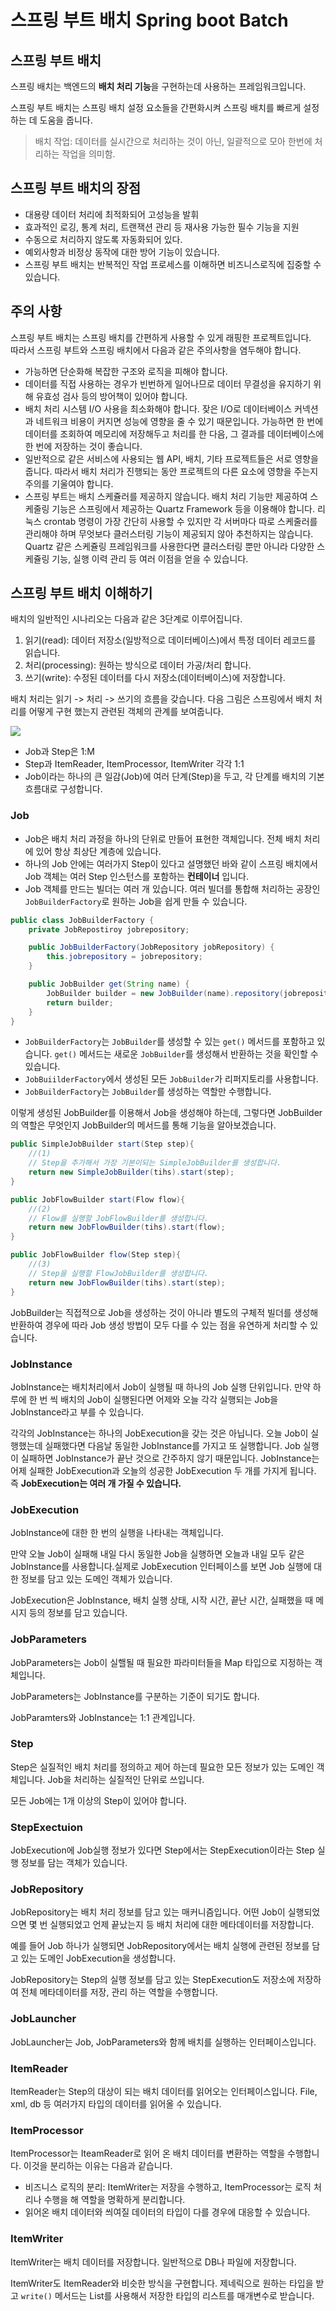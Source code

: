 # 스프링 부트 배치 Spring boot Batch

## 스프링 부트 배치
스프링 배치는 백엔드의 **배치 처리 기능**을 구현하는데 사용하는 프레임워크입니다.
  
스프링 부트 배치는 스프링 배치 설정 요소들을 간편화시켜 스프링 배치를 빠르게 설정하는 데 도움을 줍니다.

> 배치 작업: 데이터를 실시간으로 처리하는 것이 아닌, 일괄적으로 모아 한번에 처리하는 작업을 의미함.

## 스프링 부트 배치의 장점
- 대용량 데이터 처리에 최적화되어 고성능을 발휘
- 효과적인 로깅, 통계 처리, 트랜잭션 관리 등 재사용 가능한 필수 기능을 지원
- 수동으로 처리하지 않도록 자동화되어 있다.
- 예외사항과 비정상 동작에 대한 방어 기능이 있습니다.
- 스프링 부트 배치는 반복적인 작업 프로세스를 이해하면 비즈니스로직에 집중할 수 있습니다.

## 주의 사항
스프링 부트 배치는 스프링 배치를 간편하게 사용할 수 있게 래핑한 프로젝트입니다.  
따라서 스프링 부트와 스프링 배치에서 다음과 같은 주의사항을 염두해야 합니다.

- 가능하면 단순화해 복잡한 구조와 로직을 피해야 합니다.
- 데이터를 직접 사용하는 경우가 빈번하게 일어나므로 데이터 무결성을 유지하기 위해 유효성 검사 등의 방어책이 있어야 합니다.
- 배치 처리 시스템 I/O 사용을 최소화해야 합니다. 잦은 I/O로 데이터베이스 커넥션과 네트워크 비용이 커지면 성능에 영향을 줄 수 있기 때문입니다. 가능하면 한 번에 데이터를 조회하여 메모리에 저장해두고 처리를 한 다음, 그 결과를 데이터베이스에 한 번에 저장하는 것이 좋습니다.
- 일반적으로 같은 서비스에 사용되는 웹 API, 배치, 기타 프로젝트들은 서로 영향을 줍니다. 따라서 배치 처리가 진행되는 동안 프로젝트의 다른 요소에 영향을 주는지 주의를 기울여야 합니다.
- 스프링 부트는 배치 스케쥴러를 제공하지 않습니다. 배치 처리 기능만 제공하여 스케줄링 기능은 스프링에서 제공하는 Quartz Framework 등을 이용해야 합니다. 리눅스 crontab 명령이 가장 간단히 사용할 수 있지만 각 서버마다 따로 스케줄러를 관리해야 하며 무엇보다 클러스터링 기능이 제공되지 않아 추천하지는 않습니다. Quartz 같은 스케쥴링 프레임워크를 사용한다면 클러스터링 뿐만 아니라 다양한 스케쥴링 기능, 실행 이력 관리 등 여러 이점을 얻을 수 있습니다.

## 스프링 부트 배치 이해하기
배치의 일반적인 시나리오는 다음과 같은 3단계로 이루어집니다.
1. 읽기(read): 데이터 저장소(일방적으로 데이터베이스)에서 특정 데이터 레코드를 읽습니다.
2. 처리(processing): 원하는 방식으로 데이터 가공/처리 합니다.
3. 쓰기(write): 수정된 데이터를 다시 저장소(데이터베이스)에 저장합니다.

배치 처리는 읽기 -> 처리 -> 쓰기의 흐름을 갖습니다. 다음 그림은 스프링에서 배치 처리를 어떻게 구현 했는지 관련된 객체의 관계를 보여줍니다.

![](/Back-End/Spring/image/batch_relation.png)

- Job과 Step은 1:M
- Step과 ItemReader, ItemProcessor, ItemWriter 각각 1:1
- Job이라는 하나의 큰 일감(Job)에 여러 단계(Step)을 두고, 각 단계를 배치의 기본 흐름대로 구성합니다.

### Job
- Job은 배치 처리 과정을 하나의 단위로 만들어 표현한 객체입니다. 전체 배치 처리에 있어 항상 최상단 계층에 있습니다.
- 하나의 Job 안에는 여러가지 Step이 있다고 설명했던 바와 같이 스프링 배치에서 Job 객체는 여러 Step 인스턴스를 포함하는 **컨테이너** 입니다.
- Job 객체를 만드는 빌더는 여러 개 있습니다. 여러 빌더를 통합해 처리하는 공장인 `JobBuilderFactory`로 원하는 Job을 쉽게 만들 수 있습니다.

```java
public class JobBuilderFactory {
    private JobRepostiroy jobrepository;

    public JobBuilderFactory(JobRepository jobRepository) {
        this.jobrepository = jobrepository;
    }

    public JobBuilder get(String name) {
        JobBuilder builder = new JobBuilder(name).repository(jobrepository);
        return builder;
    }
}
```

- `JobBuilderFactory`는 `JobBuilder`를 생성할 수 있는 `get()` 메서드를 포함하고 있습니다. `get()` 메서드는 새로운 `JobBuilder`를 생성해서 반환하는 것을 확인할 수 있습니다.
- `JobBuiilderFactory`에서 생성된 모든 `JobBuilder`가 리퍼지토리를 사용합니다.
- `JobBuilderFactory`는 `JobBuilder`를 생성하는 역할만 수행합니다.

이렇게 생성된 JobBuilder를 이용해서 Job을 생성해야 하는데, 그렇다면 JobBuilder의 역할은 무엇인지 JobBuilder의 메서드를 통해 기능을 알아보겠습니다.

```java
public SimpleJobBuilder start(Step step){
    //(1)
    // Step을 추가해서 가장 기본이되는 SimpleJobBuilder를 생성합니다.
    return new SimpleJobBuilder(tihs).start(step);
}

public JobFlowBuilder start(Flow flow){
    //(2)
    // Flow를 실행할 JobFlowBuilder를 생성합니다.
    return new JobFlowBuilder(tihs).start(flow);
}

public JobFlowBuilder flow(Step step){
    //(3)
    // Step을 실행할 FlowJobBuilder를 생성합니다.
    return new JobFlowBuilder(tihs).start(step);
}
```

JobBuilder는 직접적으로 Job을 생성하는 것이 아니라 별도의 구체적 빌더를 생성해 반환하여 경우에 따라 Job 생성 방법이 모두 다를 수 있는 점을 유연하게 처리할 수 있습니다.

### JobInstance
JobInstance는 배치처리에서 Job이 실행될 때 하나의 Job 실행 단위입니다. 만약 하루에 한 번 씩 배치의 Job이 실행된다면 어제와 오늘 각각 실행되는 Job을 JobInstance라고 부를 수 있습니다.
  
각각의 JobInstance는 하나의 JobExecution을 갖는 것은 아닙니다. 오늘 Job이 실행했는데 실패했다면 다음날 동일한 JobInstance를 가지고 또 실행합니다. Job 실행이 실패하면 JobInstance가 끝난 것으로 간주하지 않기 때문입니다. JobInstance는 어제 실패한 JobExecution과 오늘의 성공한 JobExecution 두 개를 가지게 됩니다. 즉 **JobExecution는 여러 개 가질 수 있습니다.**

### JobExecution
JobInstance에 대한 한 번의 실행을 나타내는 객체입니다.
  
만약 오늘 Job이 실패해 내일 다시 동일한 Job을 실행하면 오늘과 내일 모두 같은 JobInstance를 사용합니다.실제로 JobExecution 인터페이스를 보면 Job 실행에 대한 정보를 담고 있는 도메인 객체가 있습니다. 
  
JobExecution은 JobInstance, 배치 실행 상태, 시작 시간, 끝난 시간, 실패했을 때 메시지 등의 정보를 담고 있습니다.

### JobParameters
JobParameters는 Job이 실핼될 때 필요한 파라미터들을 Map 타입으로 지정하는 객체입니다.  
  
JobParameters는 JobInstance를 구분하는 기준이 되기도 합니다. 
  
JobParamters와 JobInstance는 1:1 관계입니다.

### Step
Step은 실질적인 배치 처리를 정의하고 제어 하는데 필요한 모든 정보가 있는 도메인 객체입니다. Job을 처리하는 실질적인 단위로 쓰입니다.  
  
모든 Job에는 1개 이상의 Step이 있어야 합니다.

### StepExectuion
JobExecution에 Job실행 정보가 있다면 Step에서는 StepExecution이라는 Step 실행 정보를 담는 객체가 있습니다.

### JobRepository
JobRepository는 배치 처리 정보를 담고 있는 매커니즘입니다. 어떤 Job이 실행되었으면 몇 번 실행되었고 언제 끝났는지 등 배치 처리에 대한 메타데이터를 저장합니다.
  
예를 들어 Job 하나가 실행되면 JobRepository에서는 배치 실행에 관련된 정보를 담고 있는 도메인 JobExecution을 생성합니다.  
  
JobRepository는 Step의 실행 정보를 담고 있는 StepExecution도 저장소에 저장하여 전체 메타데이터를 저장, 관리 하는 역할을 수행합니다.

### JobLauncher
JobLauncher는 Job, JobParameters와 함께 배치를 실행하는 인터페이스입니다.

### ItemReader
ItemReader는 Step의 대상이 되는 배치 데이터를 읽어오는 인터페이스입니다. File, xml, db 등 여러가지 타입의 데이터를 읽어올 수 있습니다.

### ItemProcessor
ItemProcessor는 IteamReader로 읽어 온 배치 데이터를 변환하는 역할을 수행합니다. 이것을 분리하는 이유는 다음과 같습니다.  

- 비즈니스 로직의 분리: ItemWriter는 저장을 수행하고, ItemProcessor는 로직 처리나 수행을 해 역할을 명확하게 분리합니다.
- 읽어온 배치 데이터와 씌여질 데이터의 타입이 다를 경우에 대응할 수 있습니다.

### ItemWriter
ItemWriter는 배치 데이터를 저장합니다. 일반적으로 DB나 파일에 저장합니다.  
  
ItemWriter도 ItemReader와 비슷한 방식을 구현합니다. 제네릭으로 원하는 타입을 받고 `write()` 메서드는 List를 사용해서 저장한 타입의 리스트를 매개변수로 받습니다.
